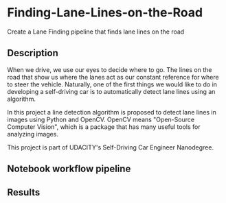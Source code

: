 # Finding-Lane-Lines-on-the-Road
Create a Lane Finding pipeline that finds lane lines on the road

## Description

When we drive, we use our eyes to decide where to go. The lines on the road that show us where the lanes act as our constant reference for where to steer the vehicle. Naturally, one of the first things we would like to do in developing a self-driving car is to automatically detect lane lines using an algorithm.

In this project a line detection algorithm is proposed to detect lane lines in images using Python and OpenCV. OpenCV means "Open-Source Computer Vision", which is a package that has many useful tools for analyzing images.

This project is part of UDACITY's Self-Driving Car Engineer Nanodegree.

## Notebook workflow pipeline


## Results
